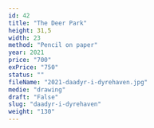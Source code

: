 ```yaml
---
id: 42
title: "The Deer Park"
height: 31,5
width: 23
method: "Pencil on paper"
year: 2021
price: "700"
exPrice: "750"
status: ""
fileName: "2021-daadyr-i-dyrehaven.jpg"
medie: "drawing"
draft: "False"
slug: "daadyr-i-dyrehaven"
weight: "130"
---
```

